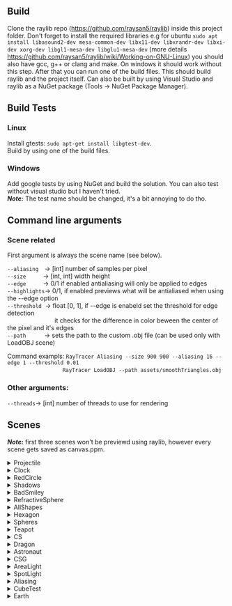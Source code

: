 ## Build
Clone the raylib repo (https://github.com/raysan5/raylib) inside this project folder. Don't forget to install the required libraries e.g for ubuntu 
`sudo apt install libasound2-dev mesa-common-dev libx11-dev libxrandr-dev libxi-dev xorg-dev libgl1-mesa-dev libglu1-mesa-dev` (more details https://github.com/raysan5/raylib/wiki/Working-on-GNU-Linux) you should also have gcc, g++ or clang and make. On windows it should work without this step.
After that you can run one of the build files. 
This should build raylib and the project itself. Can also be built by using Visual Studio and raylib as a NuGet package (Tools -> NuGet Package Manager).

## Build Tests
### Linux
Install gtests: `sudo apt-get install libgtest-dev`.
<br>
Build by using one of the build files.

### Windows 
Add google tests by using NuGet and build the solution.
You can also test without visual studio but I haven't tried.
<br>
***Note:*** The test name should be changed, it's a bit annoying to do tho. 

## Command line arguments

### Scene related

First argument is always the scene name (see below).

`--aliasing`&emsp;->              [int] number of samples per pixel <br>
`--size`&emsp;&emsp;&ensp;&nbsp;->                  [int, int] width height <br>
`--edge`&emsp;&emsp;&ensp;&nbsp;->                  0/1 if enabled antialiasing will only be applied to edges <br>
`--highlights`->            0/1, if enabled previews what will be antialiased when using the --edge option <br>
`--threshold`&nbsp; ->             float [0, 1], if --edge is enabeld set the threshold for edge detection <br>
                          &emsp; &emsp; &emsp; &emsp; &emsp;&ensp;&nbsp;&nbsp;&nbsp; it checks for the difference in color beween the center of the pixel and it's edges <br>
`--path`&emsp;&emsp;&emsp;->                  sets the path to the custom .obj file (can be used only with LoadOBJ scene) <br>

Command exampls: `RayTracer Aliasing --size 900 900 --aliasing 16 --edge 1 --threshold 0.01` <br>
&emsp;&emsp;&emsp;&emsp;&emsp;&emsp;&emsp;&emsp;&ensp;&nbsp;&nbsp;`RayTracer LoadOBJ --path assets/smoothTriangles.obj`
<br>
### Other arguments: <br>
`--threads`-> [int] number of threads to use for rendering<br>

## Scenes

***Note:*** first three scenes won't be previewd using raylib, however every scene gets saved as canvas.ppm. 


<details>
  <summary>Projectile</summary>
  
  Command: ```RayTracer Projectile```
  
  ![image](https://user-images.githubusercontent.com/78257998/230852865-829d25bf-e463-46ed-a213-609c1eabcff9.png)
</details>

<details>
  <summary>Clock</summary>
  
  Command: ```RayTracer Clock```
  
  ![image](https://user-images.githubusercontent.com/78257998/230853858-5dc740b8-a91d-42f4-a154-132e0805e35b.png)
</details>

<details>
  <summary>RedCircle</summary>
  
  Command: ```RayTracer RedCircle```
  
  ![image](https://user-images.githubusercontent.com/78257998/230853994-e875de13-427a-4979-b3e7-578b7e74e063.png)
</details>

<details>
  <summary>Shadows</summary>
  
  Command: ```RayTracer Shadows```
  
  ![image](https://user-images.githubusercontent.com/78257998/230854165-0f42af14-ed66-407a-9f3f-0665ffa08388.png)
</details>

<details>
  <summary>BadSmiley</summary>
  
  Command: ```RayTracer BadSmiley```
  
  ![image](https://user-images.githubusercontent.com/78257998/230854332-ccfd9ed7-1b3b-4597-bbe5-f9d1d95b897a.png)
</details>


<details>
  <summary>RefractiveSphere</summary>
  
  Command: ```RayTracer RefractiveSphere --aliasing 16```
  
  ![image](https://user-images.githubusercontent.com/78257998/230879547-0e0e70e8-15ff-44cf-84f9-111f44ca5f31.png)
</details>

<details>
  <summary>AllShapes</summary>
  
  Command: ```RayTracer AllShapes```
  
  ![image](https://user-images.githubusercontent.com/78257998/230855228-2faa8a71-36d4-4356-a287-212e72c55dd0.png)
</details>

<details>
  <summary>Hexagon</summary>
  
  Command: ```RayTracer Hexagon```
  
  ![image](https://user-images.githubusercontent.com/78257998/230855337-3bded9a0-45d4-4113-8f0d-f1fd5290bdf5.png)
</details>

<details>
  <summary>Spheres</summary>
  
  Command: ```RayTracer Spheres```
  <br>
  ***Note:*** You can also try the same scene, Command: ```RayTracer SpheresDivide``` to compare the speed when BVH is enabled.
  
  ![image](https://user-images.githubusercontent.com/78257998/230855483-84cc41dd-723a-4664-86e6-cf13a4eb5641.png)
</details>

<details>
  <summary>Teapot</summary>
  
  Both teapot .objs can be found here: https://graphics.cs.utah.edu/courses/cs6620/fall2013/prj05/
  
  Command: ```RayTracer Teapot```
  
  ![image](https://user-images.githubusercontent.com/78257998/230855637-fbb52dda-7eff-4e8f-94b5-1a12ba163511.png)
  
  Same teapot but now using the normals to get a smoother look.
  
   Command: ```RayTracer LoadOBJ --path assets/smoothTriangles.obj```
   <br>
   ***Note:*** LoadOBJ takes path to the OBJ file that will be rendered, however sometimes it needs to be adjusted to be in the centre of the scene. For this example the transform was ``` translate(1, -1, -40) * scale(20, 20, 20) * rotationX(-TEST_PI / 2);```
  
  ![image](https://user-images.githubusercontent.com/78257998/230880426-81844dd9-3cf5-4ccd-aa79-ed1518856f03.png)

</details>

<details>
  <summary>CS</summary>
  
  CS:GO knife obj from: https://www.dropbox.com/s/5shafyy1rmnwelw/Knife%20resources.zip?dl=0&file_subpath=%2FKnife+resources%2FModels
  
  Command: ```RayTracer CS```
  
  ![image](https://user-images.githubusercontent.com/78257998/230855795-c7a14f50-58c9-4c4d-92a1-01919b027b82.png)
</details>

<details>
  <summary>Dragon</summary>
  
  Dragon obj from: http://www.raytracerchallenge.com/bonus/bounding-boxes.html
  
  Command: ```RayTracer Dragon```
  
  ![image](https://user-images.githubusercontent.com/78257998/230856381-314584e8-df48-425d-9493-414747554ddc.png)
</details>

<details>
  <summary>Astronaut</summary>
  
  Astronaut obj from: https://nasa3d.arc.nasa.gov/models
  
  Command: ```RayTracer Astronaut```
  
  ![image](https://user-images.githubusercontent.com/78257998/230856626-a1c99304-2770-4747-8632-3f5f60498626.png)
</details>

<details>
  <summary>CSG</summary>
  
  Command: ```RayTracer CSG```
  
  ![image](https://user-images.githubusercontent.com/78257998/230870710-c3f63827-138d-4f7a-aa6f-1088910d8364.png)
</details>

<details>
  <summary>AreaLight</summary>
  
  Command: ```RayTracer AreaLight```
  
  ![image](https://user-images.githubusercontent.com/78257998/230873100-317066aa-355c-4e48-bd76-71edff666a39.png)
</details>

<details>
  <summary>SpotLight</summary>
  
  Command: ```RayTracer SpotLight```
  
  ![image](https://user-images.githubusercontent.com/78257998/230873685-51f79041-daf1-4d3e-b3e4-aec516737aee.png)
</details>


<details>
  <summary>Aliasing</summary>
  No antialiasing
  
  Command: ```RayTracer Aliasing```
  
  ![image](https://user-images.githubusercontent.com/78257998/230873831-482c0015-2282-4e24-98bf-3bec315ee907.png)
  
  
  Edge preveiw
  
   Command: ```RayTracer Aliasing --aliasing 16 --highlights 1```
  
  ![image](https://user-images.githubusercontent.com/78257998/230874465-d8196771-3d9b-41c6-9c27-2afa07500564.png)
  
  Antialiasing only the detected edges
  
  Command: ```RayTracer Aliasing --aliasing 16 --edge 1```
  
  ![image](https://user-images.githubusercontent.com/78257998/230874832-626db5cc-b7b3-442f-8ff5-c0dfa5c59a7e.png)

  Command: ```RayTracer Aliasing --aliasing 16```
  
  Antialiasing the whole image, 16x
  ![image](https://user-images.githubusercontent.com/78257998/230874403-ccde5620-4580-4696-a2e2-d3ecd4394511.png)

</details>

<details>
  <summary>CubeTest</summary>
  
  Command: ```RayTracer CubeTest```
  
  ![image](https://user-images.githubusercontent.com/78257998/230875278-fe69ff8c-64c8-4a15-9f74-a6715350d1df.png)
</details>

<details>
  <summary>Earth</summary>
  
  Earth texture from: http://planetpixelemporium.com/earth.html
  <br>
  ***Note:*** textures need to be in P3 or p6 format.
  
  Command: ```RayTracer Earth```
  
  ![image](https://user-images.githubusercontent.com/78257998/230875635-9ff58811-4147-43fc-bf10-51f9f0e25a28.png)
</details>

